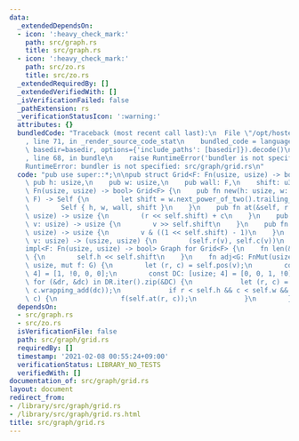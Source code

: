 ```yaml
---
data:
  _extendedDependsOn:
  - icon: ':heavy_check_mark:'
    path: src/graph.rs
    title: src/graph.rs
  - icon: ':heavy_check_mark:'
    path: src/zo.rs
    title: src/zo.rs
  _extendedRequiredBy: []
  _extendedVerifiedWith: []
  _isVerificationFailed: false
  _pathExtension: rs
  _verificationStatusIcon: ':warning:'
  attributes: {}
  bundledCode: "Traceback (most recent call last):\n  File \"/opt/hostedtoolcache/Python/3.9.1/x64/lib/python3.9/site-packages/onlinejudge_verify/documentation/build.py\"\
    , line 71, in _render_source_code_stat\n    bundled_code = language.bundle(stat.path,\
    \ basedir=basedir, options={'include_paths': [basedir]}).decode()\n  File \"/opt/hostedtoolcache/Python/3.9.1/x64/lib/python3.9/site-packages/onlinejudge_verify/languages/user_defined.py\"\
    , line 68, in bundle\n    raise RuntimeError('bundler is not specified: {}'.format(path.as_posix()))\n\
    RuntimeError: bundler is not specified: src/graph/grid.rs\n"
  code: "pub use super::*;\n\npub struct Grid<F: Fn(usize, usize) -> bool> {\n   \
    \ pub h: usize,\n    pub w: usize,\n    pub wall: F,\n    shift: u32,\n}\n\nimpl<F:\
    \ Fn(usize, usize) -> bool> Grid<F> {\n    pub fn new(h: usize, w: usize, wall:\
    \ F) -> Self {\n        let shift = w.next_power_of_two().trailing_zeros();\n\
    \        Self { h, w, wall, shift }\n    }\n    pub fn at(&self, r: usize, c:\
    \ usize) -> usize {\n        (r << self.shift) + c\n    }\n    pub fn r(&self,\
    \ v: usize) -> usize {\n        v >> self.shift\n    }\n    pub fn c(&self, v:\
    \ usize) -> usize {\n        v & ((1 << self.shift) - 1)\n    }\n    pub fn pos(&self,\
    \ v: usize) -> (usize, usize) {\n        (self.r(v), self.c(v))\n    }\n}\n\n\
    impl<F: Fn(usize, usize) -> bool> Graph for Grid<F> {\n    fn len(&self) -> usize\
    \ {\n        self.h << self.shift\n    }\n    fn adj<G: FnMut(usize)>(&self, v:\
    \ usize, mut f: G) {\n        let (r, c) = self.pos(v);\n        const DR: [usize;\
    \ 4] = [1, !0, 0, 0];\n        const DC: [usize; 4] = [0, 0, 1, !0];\n       \
    \ for (&dr, &dc) in DR.iter().zip(&DC) {\n            let (r, c) = (r.wrapping_add(dr),\
    \ c.wrapping_add(dc));\n            if r < self.h && c < self.w && !(self.wall)(r,\
    \ c) {\n                f(self.at(r, c));\n            }\n        }\n    }\n}\n"
  dependsOn:
  - src/graph.rs
  - src/zo.rs
  isVerificationFile: false
  path: src/graph/grid.rs
  requiredBy: []
  timestamp: '2021-02-08 00:55:24+09:00'
  verificationStatus: LIBRARY_NO_TESTS
  verifiedWith: []
documentation_of: src/graph/grid.rs
layout: document
redirect_from:
- /library/src/graph/grid.rs
- /library/src/graph/grid.rs.html
title: src/graph/grid.rs
---
```

